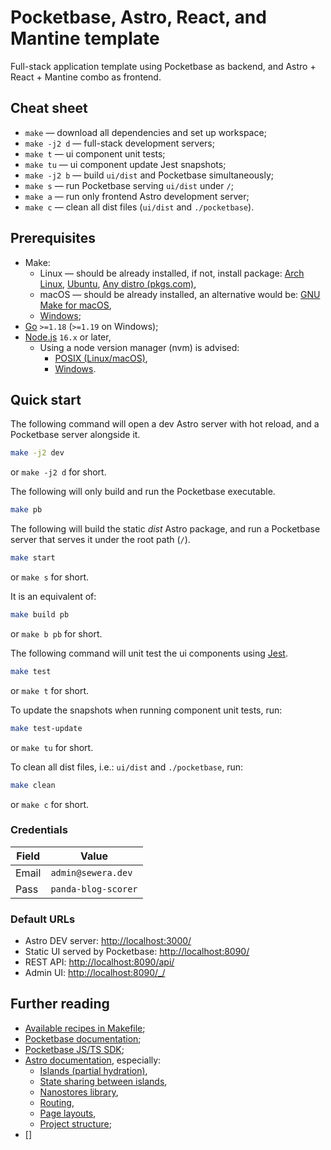 # Pocketbase, Astro, React, and Mantine template

Full-stack application template using Pocketbase as backend,
and Astro + React + Mantine combo as frontend.


## Cheat sheet

- `make` — download all dependencies and set up workspace;
- `make -j2 d` — full-stack development servers;
- `make t` — ui component unit tests;
- `make tu` — ui component update Jest snapshots;
- `make -j2 b` — build `ui/dist` and Pocketbase simultaneously;
- `make s` — run Pocketbase serving `ui/dist` under `/`;
- `make a` — run only frontend Astro development server;
- `make c` — clean all dist files (`ui/dist` and `./pocketbase`).

## Prerequisites

- Make:
  - Linux — should be already installed,
    if not, install package:
    [Arch Linux](https://archlinux.org/packages/core/x86_64/make/),
    [Ubuntu](https://packages.ubuntu.com/search?keywords=make&searchon=names),
    [Any distro (pkgs.com)](https://pkgs.org/download/make),
  - macOS — should be already installed,
    an alternative would be:
    [GNU Make for macOS](https://formulae.brew.sh/formula/make),
  - [Windows](https://stackoverflow.com/questions/32127524/how-to-install-and-use-make-in-windows);
- [Go](https://go.dev/dl/) `>=1.18` (`>=1.19` on Windows);
- [Node.js](https://nodejs.org/en/download/) `16.x` or later,
  - Using a node version manager (nvm) is advised:
    - [POSIX (Linux/macOS)](https://github.com/nvm-sh/nvm),
    - [Windows](https://github.com/coreybutler/nvm-windows).


## Quick start

The following command will open a dev Astro server
with hot reload, and a Pocketbase server alongside it.

```sh
make -j2 dev
```

or `make -j2 d` for short.

The following will only build and run the Pocketbase executable.

```sh
make pb
```

The following will build the static _dist_ Astro package,
and run a Pocketbase server that serves it under the root path (`/`).

```sh
make start
```

or `make s` for short.

It is an equivalent of:

```sh
make build pb
```

or `make b pb` for short.

The following command will unit test the ui components using [Jest](https://jestjs.io/).

```sh
make test
```

or `make t` for short.

To update the snapshots when running component unit tests, run:

```sh
make test-update
```

or `make tu` for short.

To clean all dist files, i.e.: `ui/dist` and `./pocketbase`, run:

```sh
make clean
```

or `make c` for short.

### Credentials

| Field | Value               |
| ----- | ------------------- |
| Email | `admin@sewera.dev`  |
| Pass  | `panda-blog-scorer` |

### Default URLs

- Astro DEV server: <http://localhost:3000/>
- Static UI served by Pocketbase: <http://localhost:8090/>
- REST API: <http://localhost:8090/api/>
- Admin UI: <http://localhost:8090/_/>


## Further reading

- [Available recipes in Makefile](./Makefile);
- [Pocketbase documentation](https://pocketbase.io/docs);
- [Pocketbase JS/TS SDK](https://github.com/pocketbase/js-sdk);
- [Astro documentation](https://docs.astro.build/en/getting-started/), especially:
  - [Islands (partial hydration)](https://docs.astro.build/en/concepts/islands/),
  - [State sharing between islands](https://docs.astro.build/en/core-concepts/sharing-state/),
  - [Nanostores library](https://github.com/nanostores/nanostores),
  - [Routing](https://docs.astro.build/en/core-concepts/routing/),
  - [Page layouts](https://docs.astro.build/en/core-concepts/layouts/),
  - [Project structure](https://docs.astro.build/en/core-concepts/project-structure/);
- []
